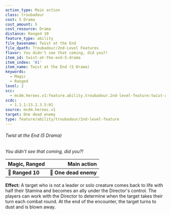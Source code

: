 ```yaml
---
action_type: Main action
class: troubadour
cost: 5 Drama
cost_amount: 5
cost_resource: Drama
distance: Ranged 10
feature_type: ability
file_basename: Twist at the End
file_dpath: Troubadour/2nd-Level Features
flavor: You didn't see that coming, did you?!
item_id: twist-at-the-end-5-drama
item_index: '01'
item_name: Twist at the End (5 Drama)
keywords:
  - Magic
  - Ranged
level: 2
scc:
  - mcdm.heroes.v1:feature.ability.troubadour.2nd-level-feature:twist-at-the-end-5-drama
scdc:
  - 1.1.1:13.2.3.5:01
source: mcdm.heroes.v1
target: One dead enemy
type: feature/ability/troubadour/2nd-level-feature
---
```


###### Twist at the End (5 Drama)

*You didn't see that coming, did you?!*

| **Magic, Ranged** |       **Main action** |
| ----------------- | --------------------: |
| **📏 Ranged 10**  | **🎯 One dead enemy** |

**Effect:** A target who is not a leader or solo creature comes back to life with half their Stamina and becomes an ally under the Director's control. The players can work with the Director to determine when the target takes their turn each combat round. At the end of the encounter, the target turns to dust and is blown away.
